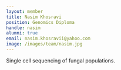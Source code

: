 ```yaml
---
layout: member
title: Nasim Khosravi
position: Genomics Diploma
handle: nasim
alumni: true
email: nasim.khosravii@yahoo.com
image: /images/team/nasim.jpg
---
```



Single cell sequencing of fungal populations.

